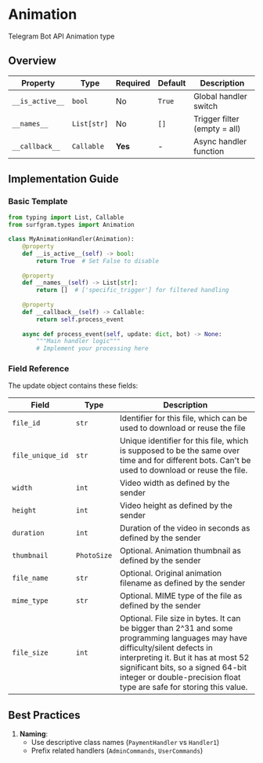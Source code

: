 # Animation

Telegram Bot API Animation type

## Overview

| Property        | Type               | Required | Default | Description                              |
|-----------------|--------------------|----------|---------|------------------------------------------|
| `__is_active__` | `bool`             | No       | `True`  | Global handler switch                   |
| `__names__`     | `List[str]`        | No       | `[]`    | Trigger filter (empty = all)            |
| `__callback__`  | `Callable`         | **Yes**  | -       | Async handler function                  |

## Implementation Guide

### Basic Template

```python
from typing import List, Callable
from surfgram.types import Animation

class MyAnimationHandler(Animation):    
    @property
    def __is_active__(self) -> bool:
        return True  # Set False to disable
        
    @property
    def __names__(self) -> List[str]:
        return []  # ['specific_trigger'] for filtered handling
        
    @property
    def __callback__(self) -> Callable:
        return self.process_event
        
    async def process_event(self, update: dict, bot) -> None:
        """Main handler logic"""
        # Implement your processing here
```

### Field Reference

The update object contains these fields:

| Field          | Type              | Description                     |
|----------------|-------------------|---------------------------------|
| `file_id` | `str` | Identifier for this file, which can be used to download or reuse the file |
| `file_unique_id` | `str` | Unique identifier for this file, which is supposed to be the same over time and for different bots. Can't be used to download or reuse the file. |
| `width` | `int` | Video width as defined by the sender |
| `height` | `int` | Video height as defined by the sender |
| `duration` | `int` | Duration of the video in seconds as defined by the sender |
| `thumbnail` | `PhotoSize` | Optional. Animation thumbnail as defined by the sender |
| `file_name` | `str` | Optional. Original animation filename as defined by the sender |
| `mime_type` | `str` | Optional. MIME type of the file as defined by the sender |
| `file_size` | `int` | Optional. File size in bytes. It can be bigger than 2^31 and some programming languages may have difficulty/silent defects in interpreting it. But it has at most 52 significant bits, so a signed 64-bit integer or double-precision float type are safe for storing this value. |

## Best Practices

1. **Naming**: 
   - Use descriptive class names (`PaymentHandler` vs `Handler1`)
   - Prefix related handlers (`AdminCommands`, `UserCommands`)
